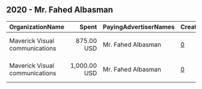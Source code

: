## 2020 - Mr. Fahed Albasman 
|OrganizationName|Spent|PayingAdvertiserNames|CreativeUrls|Impressions|Genders|AgeBrackets|CountryCodes|BillingAddresses|CandidateBallotInformation|
|:---|---:|:---|:---|---:|:---|:---|:---|:---|:---|
|Maverick Visual communications|875.00 USD|Mr. Fahed Albasman|[0](https://www.snap.com/political-ads/asset/4615a78cde81fbf1946ae107ec04fe465cb74b88272d9faea9bd763494a77dba?mediaType=mp4)|63,678||21+|kuwait|"Kuwait, Sharq, Khalid ibn alwaleed street,sharq,+965,KW"|Fahed Albasman|
|Maverick Visual communications|1,000.00 USD|Mr. Fahed Albasman|[0](https://www.snap.com/political-ads/asset/f0cc01349b6cb7b3aa538883890c387002e6188fa651aacd34a8fc10b28d9d8f?mediaType=mp4)|385,694||18+|kuwait|"Kuwait, Sharq, Khalid ibn alwaleed street,sharq,+965,KW"|Fahed Al Basman|

